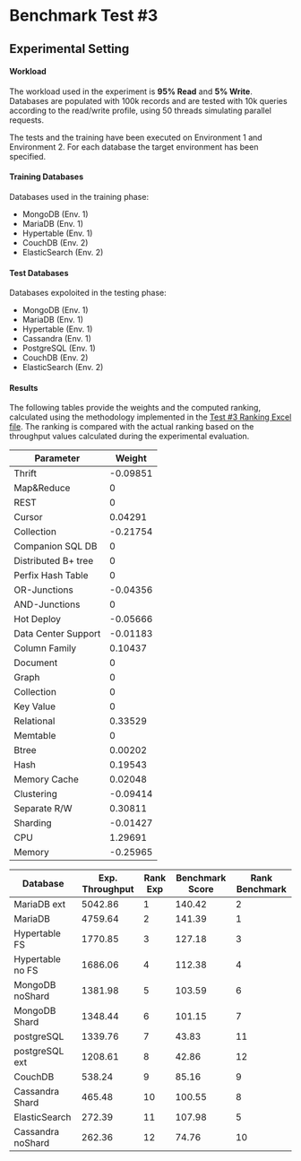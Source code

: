 # Benchmark Test #3

## Experimental Setting

#### Workload
The workload used in the experiment is **95% Read** and **5% Write**. Databases are populated with 100k records and are tested with 10k queries according to the read/write profile, using 50 threads simulating parallel requests.

The tests and the training have been executed on Environment 1 and Environment 2. For each database the target environment has been specified.

#### Training Databases
Databases used in the training phase:
* MongoDB (Env. 1)
* MariaDB (Env. 1)
* Hypertable (Env. 1)
* CouchDB (Env. 2)
* ElasticSearch (Env. 2)

#### Test Databases
Databases expoloited in the testing phase:
* MongoDB (Env. 1)
* MariaDB (Env. 1)
* Hypertable (Env. 1)
* Cassandra (Env. 1)
* PostgreSQL (Env. 1)
* CouchDB (Env. 2)
* ElasticSearch (Env. 2)

#### Results
The following tables provide the weights and the computed ranking, calculated using the methodology implemented in the [Test #3 Ranking Excel file](https://github.com/SESARLab/Platform-Independent-Score-Based-Benchmark/raw/master/Test3/ranking_Test3.xls). The ranking is compared with the actual ranking based on the throughput values calculated during the experimental evaluation.

Parameter|Weight
--------|-------
Thrift|-0.09851
Map&Reduce|0
REST|0
Cursor|0.04291
Collection|-0.21754
Companion SQL DB|0
Distributed B+ tree|0
Perfix Hash Table|0
OR-Junctions|-0.04356
AND-Junctions|0
Hot Deploy|-0.05666
Data Center Support|-0.01183
Column Family|0.10437
Document|0
Graph|0
Collection|0
Key Value|0
Relational|0.33529
Memtable|0
Btree|0.00202
Hash|0.19543
Memory Cache|0.02048
Clustering|-0.09414
Separate R/W|0.30811
Sharding|-0.01427
CPU|1.29691
Memory|-0.25965

Database|Exp. Throughput|Rank Exp|Benchmark Score|Rank Benchmark
--------|----------|------------|-----|------
MariaDB ext|5042.86   |1           |140.42  |2
MariaDB  |4759.64   |2             |141.39  |1
Hypertable FS | 1770.85  |3        |127.18  |3
Hypertable no FS |1686.06   |4     |112.38  |4
MongoDB noShard | 1381.98  |5      |103.59  |6
MongoDB Shard |1348.44   |6        |101.15  |7
postgreSQL |1339.76   |7           |43.83  |11
postgreSQL ext |1208.61   |8       |42.86 |12
CouchDB|538.24 |9                  |85.16  |9
Cassandra Shard |465.48   |10      |100.55  |8
ElasticSearch|272.39|11            |107.98  |5
Cassandra noShard |262.36   |12    |74.76  |10
